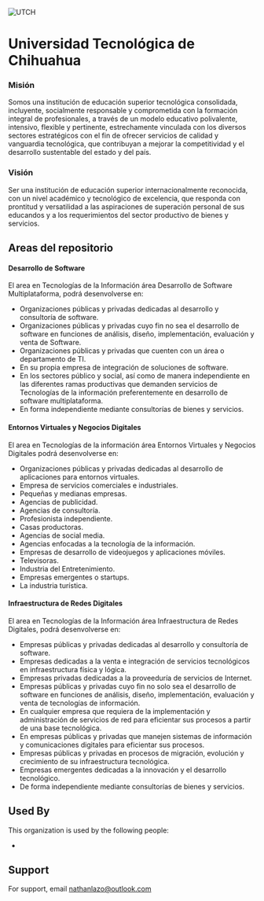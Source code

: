 
![UTCH](https://www.utch.edu.mx/wp-content/uploads/2021/05/utch_menu.png)


# Universidad Tecnológica de Chihuahua

### Misión
Somos una institución de educación superior tecnológica consolidada, incluyente, socialmente responsable y comprometida con la formación integral de profesionales, a través de un modelo educativo polivalente, intensivo, flexible y pertinente, estrechamente vinculada con los diversos sectores estratégicos con el fin de ofrecer servicios de calidad y vanguardia tecnológica, que contribuyan a mejorar la competitividad y el desarrollo sustentable del estado y del país.
### Visión
Ser una institución de educación superior internacionalmente reconocida, con un nivel académico y tecnológico de excelencia, que responda con prontitud y versatilidad a las aspiraciones de superación personal de sus educandos y a los requerimientos del sector productivo de bienes y servicios.


## Areas del repositorio

#### Desarrollo de Software

El area en Tecnologías de la Información área Desarrollo de Software Multiplataforma, podrá desenvolverse en:

- Organizaciones públicas y privadas dedicadas al desarrollo y consultoría de software.
- Organizaciones públicas y privadas cuyo fin no sea el desarrollo de software en funciones de análisis, diseño, implementación, evaluación y venta de Software.
- Organizaciones públicas y privadas que cuenten con un área o departamento de TI.
- En su propia empresa de integración de soluciones de software.
- En los sectores público y social, así como de manera independiente en las diferentes ramas productivas que demanden servicios de Tecnologías de la información preferentemente en desarrollo de software multiplataforma.
- En forma independiente mediante consultorías de bienes y servicios.

#### Entornos Virtuales y Negocios Digitales

El area en Tecnologías de la información área Entornos Virtuales y Negocios Digitales podrá desenvolverse en:

- Organizaciones públicas y privadas dedicadas al desarrollo de aplicaciones para entornos virtuales.
- Empresa de servicios comerciales e industriales.
- Pequeñas y medianas empresas.
- Agencias de publicidad.
- Agencias de consultoría.
- Profesionista independiente.
- Casas productoras.
- Agencias de social media.
- Agencias enfocadas a la tecnología de la información.
- Empresas de desarrollo de videojuegos y aplicaciones móviles.
- Televisoras.
- Industria del Entretenimiento.
- Empresas emergentes o startups.
- La industria turística.

#### Infraestructura de Redes Digitales

El area en Tecnologías de la Información área Infraestructura de Redes Digitales, podrá desenvolverse en:

- Empresas públicas y privadas dedicadas al desarrollo y consultoría de software.
- Empresas dedicadas a la venta e integración de servicios tecnológicos en infraestructura física y lógica.
- Empresas privadas dedicadas a la proveeduría de servicios de Internet.
- Empresas públicas y privadas cuyo fin no solo sea el desarrollo de software en funciones de análisis, diseño, implementación, evaluación y venta de tecnologías de información.
- En cualquier empresa que requiera de la implementación y administración de servicios de red para eficientar sus procesos a partir de una base tecnológica.
- En empresas públicas y privadas que manejen sistemas de información y comunicaciones digitales para eficientar sus procesos.
- Empresas públicas y privadas en procesos de migración, evolución y crecimiento de su infraestructura tecnológica.
- Empresas emergentes dedicadas a la innovación y el desarrollo tecnológico.
- De forma independiente mediante consultorías de bienes y servicios.

## Used By

This organization is used by the following people:

-  


## Support

For support, email nathanlazo@outlook.com

